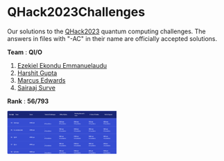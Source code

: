 # QHack2023Challenges

Our solutions to the [QHack2023](https://qhack.ai/) quantum computing challenges. The answers in files with "-AC" in their name are officially accepted solutions.

**Team** : $\mathbf{Q I / O}$

1. [Ezekiel Ekondu Emmanuelaudu](https://i-ex3c.github.io/Portfolio/)
2. [Harshit Gupta](https://github.com/TheGupta2012)
3. [Marcus Edwards](https://github.com/comp-phys-marc)
4. [Sairaaj Surve](https://github.com/SairaajSurve)

**Rank** : $\mathbf{56 / 793}$

<img src="qhack-2023-rank.png" height="35%" width="50%">
